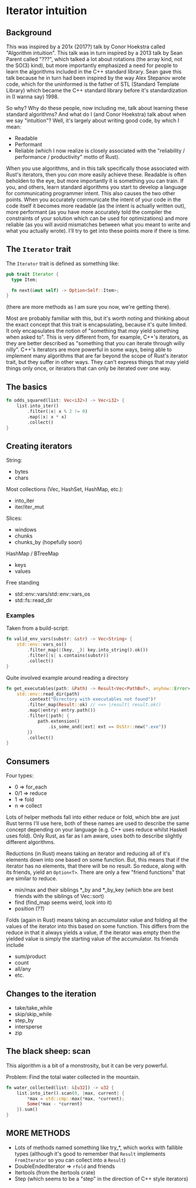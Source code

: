 # Iterator intuition

## Background
This was inspired by a 201x (2017?) talk by Conor Hoekstra called "Algorithm intuition". This talk was in turn inspired by a 2013 talk by Sean Parent called "???", which talked a lot about rotations (the array kind, not the SO(3) kind), but more importantly emphasized a need for people to learn the algorithms included in the C++ standard library. Sean gave this talk because he in turn had been inspired by the way Alex Stepanov wrote code, which for the uninformed is the father of STL (Standard Template Library) which became the C++ standard library before it's standardization in (I wanna say) 1998.

So why? Why do these people, now including me, talk about learning these standard algorithms? And what do I (and Conor Hoekstra) talk about when we say "intuition"? Well, it's largely about writing good code, by which I mean:
- Readable
- Performant
- Reliable
(which I now realize is closely associated with the "reliability / performance / productivity" motto of Rust).

When you use algorithms, and in this talk specifically those associated with Rust's iterators, then you _can_ more easily achieve these. Readable is often beholden to the eye, but more importantly it is something you can train. If you, and others, learn standard algorithms you start to develop a language for communicating programmer intent. This also causes the two other points. When you accurately communicate the intent of your code in the code itself it becomes more readable (as the intent is actually written out), more performant (as you have more accurately told the compiler the constraints of your solution which can be used for optimizations) and more reliable (as you will avoid mismatches between what you meant to write and what you actually wrote). I'll try to get into these points more if there is time.

## The `Iterator` trait
The `Iterator` trait is defined as something like:
```rust
pub trait Iterator {
  type Item;

  fn next(&mut self) -> Option<Self::Item>;
}
```
(there are more methods as I am sure you now, we're getting there).

Most are probably familiar with this, but it's worth noting and thinking about the exact concept that this trait is encapsulating, because it's quite limited. It only encapsulates the notion of "something that _may_ yield something when asked to". This is very different from, for example, C++'s iterators, as they are better described as "something that you can iterate through willy nilly". C++'s iterators are more powerful in some ways, being able to implement many algorithms that are far beyond the scope of Rust's iterator trait, but they suffer in other ways. They can't express things that may yield things only once, or iterators that can only be iterated over one way. 

## The basics

```rust
fn odds_squared(list: Vec<i32>) -> Vec<i32> {
    list.into_iter()
        .filter(|x| x % 2 != 0)
        .map(|x| x * x)
        .collect()
}
```

## Creating iterators
String:
- bytes
- chars

Most collections (Vec, HashSet, HashMap, etc.):
- into_iter
- iter/iter_mut

Slices:
- windows
- chunks
- chunks_by (hopefully soon)

HashMap / BTreeMap
- keys
- values

Free standing
- std::env::vars/std::env::vars_os
- std::fs::read_dir

### Examples
Taken from a build-script:
```rust
fn valid_env_vars(substr: &str) -> Vec<String> {
    std::env::vars_os()
        .filter_map(|(key, _)| key.into_string().ok())
        .filter(|s| s.contains(substr))
        .collect()
} 
```

Quite involved example around reading a directory
```rust
fn get_executables(path: &Path) -> Result<Vec<PathBuf>, anyhow::Error> {
    std::env::read_dir(path)
        .context("Directory with executables not found")?
        .filter_map(Result::ok) // <=> |result| result.ok()
        .map(|entry| entry.path())
        .filter(|path| {
            path.extension()
                .is_some_and(|ext| ext == OsStr::new(".exe"))
        })
        .collect()
}
```

## Consumers
Four types:
- 0 => for_each
- 0/1 => reduce
- 1 => fold
- n => collect

Lots of helper methods fall into either reduce or fold, which btw are just Rust terms I'll use here, both of these names are used to describe the same concept depending on your language (e.g. C++ uses reduce whilst Haskell uses fold). Only Rust, as far as I am aware, uses both to describe slightly different algorithms.

Reductions (in Rust) means taking an iterator and reducing all of it's elements down into one based on some function. But, this means that if the iterator has no elements, that there will be no result. So reduce, along with its friends, yield an `Option<T>`. There are only a few "friend functions" that are similar to reduce.
- min/max and their siblings *_by and *_by_key (which btw are best friends with the siblings of Vec::sort)
- find (find_map seems weird, look into it)
- position (??)

Folds (again in Rust) means taking an accumulator value and folding all the values of the iterator into this based on some function. This differs from the reduce in that it always yields a value, if the iterator was empty then the yielded value is simply the starting value of the accumulator. Its friends include
- sum/product
- count
- all/any
- etc.

## Changes to the iteration
- take/take_while
- skip/skip_while
- step_by
- intersperse
- zip

## The black sheep: scan
This algorithm is a bit of a monstrosity, but it can be very powerful.

Problem: Find the total water collected in the mountain.
```rust
fn water_collected(list: &[u32]) -> u32 {
    list.into_iter().scan(0, |max, current| {
        *max = std::cmp::max(*max, *current);
        Some(*max - *current)
    }).sum()
}
```

## MORE METHODS
- Lots of methods named something like try_*, which works with fallible types (although it's good to remember that `Result` implements `FromIterator` so you can collect into a `Result`)
- DoubleEndedIterator => `rfold` and friends
- Itertools (from the itertools crate)
- Step (which seems to be a "step" in the direction of C++ style iterators)
